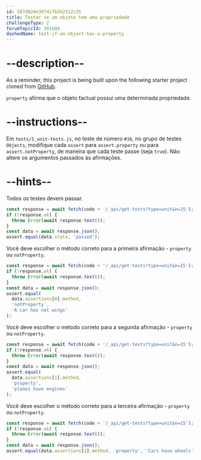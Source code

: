 ```yaml
---
id: 587d824e367417b2b2512c55
title: Testar se um objeto tem uma propriedade
challengeType: 2
forumTopicId: 301604
dashedName: test-if-an-object-has-a-property
---
```


# --description--

As a reminder, this project is being built upon the following starter project cloned from <a href="https://github.com/freeCodeCamp/boilerplate-mochachai/" target="_blank" rel="noopener noreferrer nofollow">GitHub</a>.

`property` afirma que o objeto factual possui uma determinada propriedade.

# --instructions--

Em `tests/1_unit-tests.js`, no teste de número `#16`, no grupo de testes `Objects`, modifique cada `assert` para `assert.property` ou para `assert.notProperty`, de maneira que cada teste passe (seja `true`). Não altere os argumentos passados às afirmações.

# --hints--

Todos os testes devem passar.

```js
const response = await fetch(code + '/_api/get-tests?type=unit&n=15');
if (!response.ok) {
  throw Error(await response.text());
}
const data = await response.json();
assert.equal(data.state, 'passed');
```

Você deve escolher o método correto para a primeira afirmação - `property` ou `notProperty`.

```js
const response = await fetch(code + '/_api/get-tests?type=unit&n=15');
if (!response.ok) {
  throw Error(await response.text());
}
const data = await response.json();
assert.equal(
  data.assertions[0].method,
  'notProperty',
  'A car has not wings'
);
```

Você deve escolher o método correto para a segunda afirmação - `property` ou `notProperty`.

```js
const response = await fetch(code + '/_api/get-tests?type=unit&n=15');
if (!response.ok) {
  throw Error(await response.text());
}
const data = await response.json();
assert.equal(
  data.assertions[1].method,
  'property',
  'planes have engines'
);
```

Você deve escolher o método correto para a terceira afirmação - `property` ou `notProperty`.

```js
const response = await fetch(code + '/_api/get-tests?type=unit&n=15');
if (!response.ok) {
  throw Error(await response.text());
}
const data = await response.json();
assert.equal(data.assertions[2].method, 'property', 'Cars have wheels');
```

